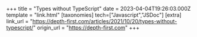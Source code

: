 +++
title = "Types without TypeScript"
date = 2023-04-04T19:26:03.000Z
template = "link.html"
[taxonomies]
tech=["Javascript","JSDoc"]
[extra]
link_url = "https://depth-first.com/articles/2021/10/20/types-without-typescript/"
origin_url = "https://depth-first.com"
+++